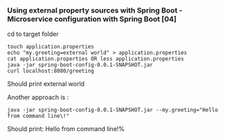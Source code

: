 

### Using external property sources with Spring Boot - Microservice configuration with Spring Boot [04]

cd to target folder
```
touch application.properties
echo "my.greeting=external world" > application.properties
cat application.properties OR less application.properties
java -jar spring-boot-config-0.0.1-SNAPSHOT.jar
curl localhost:8080/greeting
```
Should print external world

Another approach is : 

```java -jar spring-boot-config-0.0.1-SNAPSHOT.jar --my.greeting="Hello from command line\!"```


Should print: Hello from command line!%  